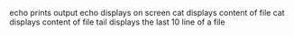 echo prints output 
echo displays on screen
cat displays content of file
cat displays content of file
tail displays the last 10 line of a file
